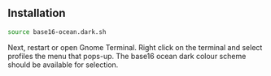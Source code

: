 ## Installation

```bash
source base16-ocean.dark.sh
```

Next, restart or open Gnome Terminal. Right click on the terminal and select profiles the menu that pops-up. The base16 ocean dark colour scheme should be available for selection.
